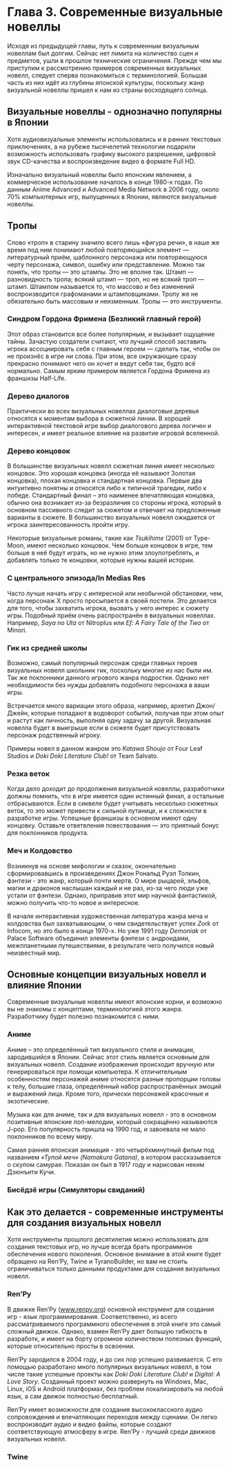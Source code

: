# Глава 3. Современные визуальные новеллы

Исходя из предыдущей главы, путь к современным визуальным новеллам был долгим. Сейчас нет лимита на количество сцен и 
предметов, ушли в прошлое технические ограничения. Прежде чем мы приступим к рассмотрению примеров современных 
визуальных новелл, следует сперва познакомиться с терминологией. Большая часть из них идёт из глубины японской 
культуры, поскольку жанр визуальной новеллы пришел к нам из страны восходящего солнца.

## Визуальные новеллы - однозначно популярны в Японии

Хотя аудиовизуальные элементы использовались и в ранних текстовых приключениях, а на рубеже тысячелетий технологии 
подарили возможность использовать графику высокого разрешения, цифровой звук CD-качества и воспроизведение видео в 
формате Full HD. 

Изначально визуальный новеллы было японским явлением, а коммерческое использование началось в конце 1980-х годах. По 
данным Anime Advanced и Advanced Media Network в 2006 году, около 70% компьютерных игр, выпущенных в Японии, являются 
визуальные новеллы.

## Тропы

Слово «троп» в старину значило всего лишь «фигура речи», в наше же время под ним понимают любой повторяющийся элемент 
— литературный приём, шаблонного персонажа или повторяющуюся черту персонажа, символ, ошибку или представление. Можно 
так понять, что тропы — это штампы. Это не вполне так. Штамп — разновидность тропа; всякий штамп — троп, но не всякий 
троп — штамп. Штампом называется то, что массово и без изменений воспроизводится графоманами и штамповщиками. Тропу же 
не обязательно быть массовым и неизменным. Тропы — это инструменты.

### Синдром Гордона Фримена (Безликий главный герой)

Этот образ становится все более популярным, и вызывает ощущение тайны. Зачастую создатели считают, что лучший способ 
заставить игрока ассоциировать себя с главным героем — сделать так, чтобы он не произнёс в игре ни слова. При этом, все 
окружающие сразу прекрасно понимают чего он хочет и ведут себя так, будто всё нормально. Самым ярким примером является 
Гордона Фримена из франшизы Half-Life.

### Дерево диалогов

Практически во всех визуальных новеллах диалоговые деревья относятся к моментам выбора в сюжетной линии. В хорошей 
интерактивной текстовой игре выбор диалогового дерева логичен и интересен, и имеет реальное влияние на развитие игровой 
вселенной.

### Дерево концовок

В большинстве визуальных новелл сюжетная линия имеет несколько концовок. Это хорошая концовка (иногда её называют 
Золотая концовка), плохая концовка и стандартная концовка. Первые два интуитивно понятны и относятся либо к типичной 
трагедии, либо к победе. Стандартный финал – это наименее впечатляющая концовка, обычно она возникает из-за безразличия 
со стороны игрока, который в основном пассивного следит за сюжетом и отвечает на предложенные варианты в сюжете. В 
большинство визуальных новелл ожидается от игрока заинтересованность пройти игру. 

Некоторые визуальные романы, такие как _Tsukihime_ (2001) от Type-Moon, имеют несколько концовок. Чем больше концовок в 
игре, тем больше в неё будут играть, но не нужно этим злоупотреблять, и добавлять только те концовки, которые нужны 
вашей истории.

### С центрального эпизода/In Medias Res

Часто лучше начать игру с интересной или необычной обстановки, чем, когда персонаж X просто просыпается в своей 
постели. Это делается для того, чтобы захватить игрока, вызвать у него интерес к сюжету игры. Подобный приём очень 
распространён в визуальных новеллах. Например, _Saya no Uta_ от Nitroplus или _Ef: A Fairy Tale of the Two_ от Minori.

### Гик из средней школы

Возможно, самый популярный персонаж среди главных героев визуальных новелл школьник гик, поскольку многие из нас были 
им. Так же поклонники данного игрового жанра подростки. Однако нет необходимости без нужды добавлять подобного 
персонажа в ваши игры. 

Встречается много вариации этого образа, например, архетип Джон/Джейн, которые попадают в водоворот событий, получая 
при этом опыт и растут как личность, выполняя одну задачу за другой. Визуальная новелла будет в выигрыше если в сюжете 
будет присутствовать персонаж родственный игроку.

Примеры новел в данном жанром это _Katawa Shoujo_ от Four Leaf Studios и _Doki Doki Literature Club!_ от Team Salvato.

### Резка веток

Когда дело доходит до продолжения визуальной новеллы, разработчики должны помнить, что в игре имеется один истинный 
финал, а остальные отбрасываются. Если в сиквеле будет учитывать несколько сюжетных веток, то это может привести к 
сильной путанице, и к сложности в разработке игры. Успешные франшизы в основном имеют одну концовку. Оставьте 
ответвления повествования — это приятный бонус для поклонников продукта.

### Меч и Колдовство

Возникнув на основе мифологии и сказок, окончательно сформировавшись в произведениях Джон Рональд Руэл Толкин, 
фэнтези - это жанр, который почти мертв. О мире рыцарей, эльфов, магии и драконов наслышан каждый и не раз, из-за чего 
люди уже устали от фэнтези. Однако, приправив этот мир научной фантастикой, можно получить что-то новое и интересное. 

В начале интерактивная художественная литература жанра меча и колдовства был захватывающим, о чем свидетельствует успех 
_Zork_ от Infocom, но это было в конце 1970-х. Но уже 1991 году _Demoniak_ от Palace Software объединил элементы 
фэнтези с андроидами, межпланетными путешествиями, в результате чего получился новый неизвестный мир.

## Основные концепции визуальных новелл и влияние Японии

Современные визуальные новеллы имеют японские корни, и возможно вы не знакомы с концептами, терминологией этого жанра. 
Разработчику будет полезно познакомится с ними.

### Аниме

Аниме – это определённый тип визуального стиля и анимации, зародившийся в Японии. Сейчас этот стиль является основным 
для визуальных новелл. Создание изображения происходит вручную или генерироваться при помощи компьютера. К отличительным 
особенностям персонажей аниме относятся разные пропорции головы к телу, большие глаза, определённый набор 
распространённых эмоций и выражений лица. Кроме того, прически персонажей красочные и экзотические. 

Музыка как для аниме, так и для визуальных новелл - это в основном позитивные японские поп-мелодии, который сокращённо 
называются J-pop. Его популярность пришла на 1990 год, и завоевала не мало поклонников по всему миру.

Самая ранняя японская анимация - это четырёхминутный фильм под названием _«Тупой меч» (Namakura Gatana)_, в котором 
рассказывается о скупом самурае. Показан он был в 1917 году и нарисован неким Дзюнъити Кучи.

### Бисёдзё игры (Симуляторы свиданий)












## Как это делается - современные инструменты для создания визуальных новелл

Хотя инструменты прошлого десятилетия можно использовать для создания текстовых игр, но лучше всегда брать программное 
обеспечения нового поколения. Основное внимание в этой книге будет обращено на Ren’Py, Twine и TyranoBuilder, но вам не 
стоить ограничиваться только данными продуктами для создания визуальных новелл.

### Ren’Py

В движке Ren’Py (www.renpy.org) основной инструмент для создания игр - язык программирования. Соответственно, из всего рассматриваемого 
программного обеспечения в этой книге это самый сложный движок. Однако, взамен Ren’Py дает большую гибкость в разработк, 
и имеет на борту огромное количеством полезных функций, которые относительно просты в освоении. 

Ren’Py зародился в 2004 году, и до сих пор успешно развивается. С его помощью разработано много популярных визуальных 
новелл, в том числе такие успешные проекты как _Doki Doki Literature Club!_ и _Digital: A Love Story_. Созданный проект 
можно развернуть на Windows, Mac, Linux, iOS и Android платформах, без проблем локализировать на любой язык, а сам 
движок полностью бесплатный. 

Ren’Py имеет возможности для создания высококлассного аудио сопровождения и впечатляющих переходов между сценами. Он 
легко воспроизводит аудио и видео файлы, которые создают соответствующую атмосферу в игре. Ren’Py - лучший среди 
движков визуальных новелл.

### Twine

